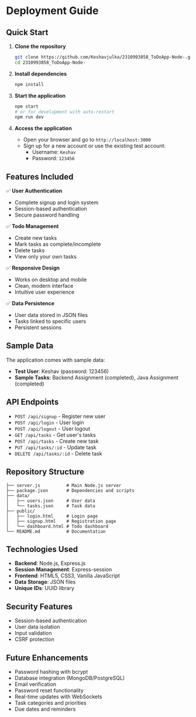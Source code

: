 # Deployment Guide

## Quick Start

1. **Clone the repository**
   ```bash
   git clone https://github.com/Keshavjulka/2310993858_ToDoApp-Node-.git
   cd 2310993858_ToDoApp-Node-
   ```

2. **Install dependencies**
   ```bash
   npm install
   ```

3. **Start the application**
   ```bash
   npm start
   # or for development with auto-restart
   npm run dev
   ```

4. **Access the application**
   - Open your browser and go to `http://localhost:3000`
   - Sign up for a new account or use the existing test account:
     - Username: `Keshav`
     - Password: `123456`

## Features Included

✅ **User Authentication**
- Complete signup and login system
- Session-based authentication
- Secure password handling

✅ **Todo Management**
- Create new tasks
- Mark tasks as complete/incomplete
- Delete tasks
- View only your own tasks

✅ **Responsive Design**
- Works on desktop and mobile
- Clean, modern interface
- Intuitive user experience

✅ **Data Persistence**
- User data stored in JSON files
- Tasks linked to specific users
- Persistent sessions

## Sample Data

The application comes with sample data:
- **Test User**: Keshav (password: 123456)
- **Sample Tasks**: Backend Assignment (completed), Java Assignment (completed)

## API Endpoints

- `POST /api/signup` - Register new user
- `POST /api/login` - User login
- `POST /api/logout` - User logout
- `GET /api/tasks` - Get user's tasks
- `POST /api/tasks` - Create new task
- `PUT /api/tasks/:id` - Update task
- `DELETE /api/tasks/:id` - Delete task

## Repository Structure

```
├── server.js          # Main Node.js server
├── package.json       # Dependencies and scripts
├── data/
│   ├── users.json     # User data
│   └── tasks.json     # Task data
├── public/
│   ├── login.html     # Login page
│   ├── signup.html    # Registration page
│   └── dashboard.html # Todo dashboard
└── README.md          # Documentation
```

## Technologies Used

- **Backend**: Node.js, Express.js
- **Session Management**: Express-session
- **Frontend**: HTML5, CSS3, Vanilla JavaScript
- **Data Storage**: JSON files
- **Unique IDs**: UUID library

## Security Features

- Session-based authentication
- User data isolation
- Input validation
- CSRF protection

## Future Enhancements

- Password hashing with bcrypt
- Database integration (MongoDB/PostgreSQL)
- Email verification
- Password reset functionality
- Real-time updates with WebSockets
- Task categories and priorities
- Due dates and reminders